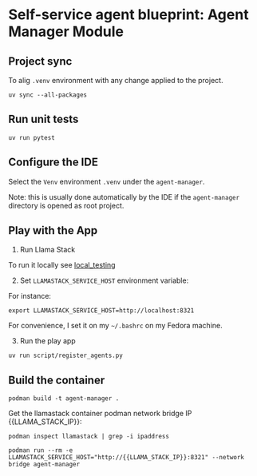 # Self-service agent blueprint: Agent Manager Module

## Project sync

To alig `.venv` environment with any change applied to the project.

```shell
uv sync --all-packages
```

## Run unit tests

```shell
uv run pytest
```

## Configure the IDE

Select the `Venv` environment `.venv` under the `agent-manager`.

Note: this is usually done automatically by the IDE if the `agent-manager` directory
is opened as root project.

## Play with the App

1. Run Llama Stack

To run it locally see [local_testing](local_testing/README.md)

2. Set `LLAMASTACK_SERVICE_HOST` environment variable:

For instance:
```shell
export LLAMASTACK_SERVICE_HOST=http://localhost:8321
```

For convenience, I set it on my `~/.bashrc` on my Fedora machine.

3. Run the play app

```shell
uv run script/register_agents.py
```

## Build the container

```shell
podman build -t agent-manager .
```

Get the llamastack container podman network bridge IP {{LLAMA_STACK_IP}}: 

```shell
podman inspect llamastack | grep -i ipaddress
```

```shell
podman run --rm -e LLAMASTACK_SERVICE_HOST="http://{{LLAMA_STACK_IP}}:8321" --network bridge agent-manager
```